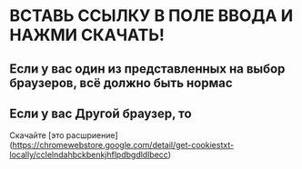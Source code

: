 # ВСТАВЬ ССЫЛКУ В ПОЛЕ ВВОДА И НАЖМИ СКАЧАТЬ!

## Если у вас один из представленных на выбор браузеров, всё должно быть нормас

## Если у вас Другой браузер, то
Скачайте [это расшриение] (https://chromewebstore.google.com/detail/get-cookiestxt-locally/cclelndahbckbenkjhflpdbgdldlbecc)

